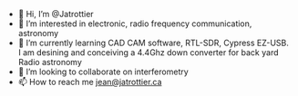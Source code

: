 - 👋 Hi, I’m @Jatrottier
- 👀 I’m interested in electronic, radio frequency communication, astronomy
- 🌱 I’m currently learning CAD CAM software, RTL-SDR, Cypress EZ-USB. I am desining and conceiving a 4.4Ghz down converter for back yard Radio astronomy
- 💞️ I’m looking to collaborate on interferometry
- 📫 How to reach me jean@jatrottier.ca

<!---
Jatrottier/Jatrottier is a ✨ special ✨ repository because its `README.md` (this file) appears on your GitHub profile.
You can click the Preview link to take a look at your changes.
--->
